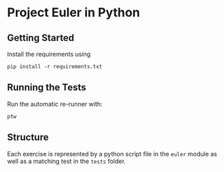 Project Euler in Python
=======================

Getting Started
---------------

Install the requirements using

```
pip install -r requirements.txt
```


Running the Tests
-----------------

Run the automatic re-runner with:

```
ptw
```


Structure
---------

Each exercise is represented by a python script file in the `euler` module as well as a matching
test in the `tests` folder.
